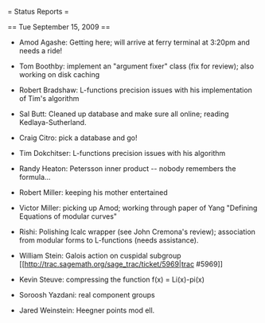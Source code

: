 = Status Reports =

== Tue September 15, 2009 ==

 * Amod Agashe: Getting here; will arrive at ferry terminal at 3:20pm and needs a ride!  

 * Tom Boothby: implement an "argument fixer" class (fix for review); also working on disk caching

 * Robert Bradshaw: L-functions precision issues with his implementation of Tim's algorithm

 * Sal Butt: Cleaned up database and make sure all online; reading Kedlaya-Sutherland.
 
 * Craig Citro: pick a database and go!

 * Tim Dokchitser:  L-functions precision issues with his algorithm

 * Randy Heaton: Petersson inner product -- nobody remembers the formula...

 * Robert Miller: keeping his mother entertained

 * Victor Miller: picking up Amod; working through paper of Yang "Defining Equations of modular curves"

 * Rishi: Polishing lcalc wrapper (see John Cremona's review); association from modular forms to L-functions (needs assistance). 

 * William Stein:  Galois action on cuspidal subgroup [[http://trac.sagemath.org/sage_trac/ticket/5969|trac #5969]]

 * Kevin Steuve: compressing the function f(x) = Li(x)-pi(x)

 * Soroosh Yazdani: real component groups

 * Jared Weinstein: Heegner points mod ell.
